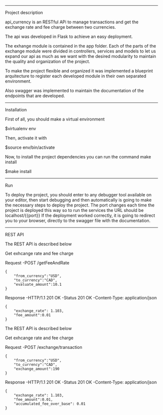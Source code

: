 _____________________
Project description

api_currency is an RESTful APi to manage transactions and get the exchange rate and fee charge between two currencies.

The api was developed in Flask to achieve an easy deployment.

The exhange module is contained in the app folder.
Each of the parts of the exchange module were divided in controllers, services and models to let us expand our api as much as we want with the desired modularity to maintain the quality and organization of the project.

To make the project flexible and organized it was implemented a blueprint arquitecture to register each developed module in their own separated environment.

Also swagger was implemented to maintain the documentation of the endpoints that are developed.
______________
Installation

First of all, you should make a virtual environment

$virtualenv env

Then, activate it with

$source env/bin/activate

Now, to install the project dependencies you can run the command make install

$make install

___________
Run

To deploy the project, you should enter to any debugger tool available on your editor, then start debugging and then automatically is going to make the necessary steps to deploy the project.
The port changes each time the project is deployed this way so to run the services the URL should be localhost/{{port}}
If the deployment worked correctly, it is going to redirect you to your browser, directly to the swagger file with the documentation.

_______________
REST API

The REST API is described below

Get exhcange rate and fee charge

Request
    -POST /getFeeAndRate

    {
        "from_currency":"USD",
        "to_currency":"CAD",
        "evaluate_amount":10.1
    }

Response
    -HTTP/1.1 201 OK
    -Status 201 OK
    -Content-Type: application/json

    {
        "exchange_rate": 1.103, 
        "fee_amount":0.01
    }

The REST API is described below

Get exhcange rate and fee charge

Request
    -POST /exchange/transaction

    {
        "from_currency":"USD",
        "to_currency":"CAD",
        "exchange_amount":190
    }

Response
    -HTTP/1.1 201 OK
    -Status 201 OK
    -Content-Type: application/json

    {
        "exchange_rate": 1.103, 
        "fee_amount":0.01,
        "accumulated_fee_over_base": 0.01
    }

